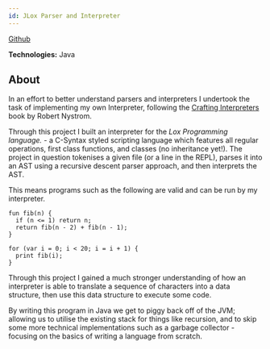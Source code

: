 ```yaml
---
id: JLox Parser and Interpreter 
---
```

[Github](https://github.com/rupert648/JLox)

**Technologies:** Java 

## About 
In an effort to better understand parsers and interpreters I undertook the task of implementing my own Interpreter, following the [Crafting Interpreters](https://craftinginterpreters.com/) book by Robert Nystrom.

Through this project I built an interpreter for the *Lox Programming language.* - a C-Syntax styled scripting language which features all regular operations, first class functions, and classes (no inheritance yet!). The project in question tokenises a given file (or a line in the REPL), parses it into an AST using a recursive descent parser approach, and then interprets the AST.

This means programs such as the following are valid and can be run by my interpreter.
```
fun fib(n) {
  if (n <= 1) return n;
  return fib(n - 2) + fib(n - 1);
}

for (var i = 0; i < 20; i = i + 1) {
  print fib(i);
} 
```

Through this project I gained a much stronger understanding of how an interpreter is able to translate a sequence of characters into a data structure, then use this data structure to execute some code.

By writing this program in Java we get to piggy back off of the JVM; allowing us to utilise the existing stack for things like recursion, and to skip some more technical implementations such as a garbage collector - focusing on the basics of writing a language from scratch.
